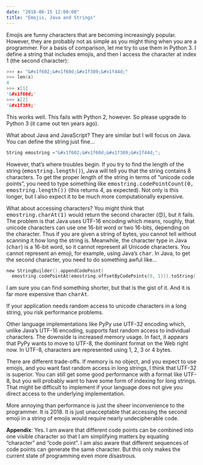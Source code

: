 ```yaml
---
date: "2018-06-15 12:00:00"
title: "Emojis, Java and Strings"
---
```




Emojis are funny characters that are becoming increasingly popular. However, they are probably not as simple as you might thing when you are a programmer. For a basis of comparison, let me try to use them in Python 3. I define a string that includes emojis, and then I access the character at index 1 (the second character):
```C
>>> x= "&#x1f602;&#x1f60d;&#x1f389;&#x1f44d;"
>>> len(x)
4
>>> x[1]
'&#x1f60d;'
>>> x[2]
'&#x1f389;'
```


This works well. This fails with Python 2, however. So please upgrade to Python 3 (it came out ten years ago).

What about Java and JavaScript? They are similar but I will focus on Java. You can define the string just fine&hellip;
```C
String emostring ="&#x1f602;&#x1f60d;&#x1f389;&#x1f44d;";
```


However, that&rsquo;s where troubles begin. If you try to find the length of the string (<tt>emostring.length()</tt>), Java will tell you that the string contains 8 characters. To get the proper length of the string in terms of &ldquo;unicode code points&rdquo;, you need to type something like <tt>emostring.codePointCount(0, emostring.length())</tt> (this returns 4, as expected). Not only is this longer, but I also expect it to be much more computationally expensive.

What about accessing characters? You might think that <tt>emostring.charAt(1)</tt> would return the second character (&#x1f60d;), but it fails. The problem is that Java uses UTF-16 encoding which means, roughly, that unicode characters can use one 16-bit word or two 16-bits, depending on the character. Thus if you are given a string of bytes, you cannot tell without scanning it how long the string is. Meanwhile, the character type in Java (<tt>char</tt>) is a 16-bit word, so it cannot represent all Unicode characters. You cannot represent an emoji, for example, using Java&rsquo;s <tt>char</tt>. In Java, to get the second character, you need to do something awful like&hellip;
```C
new StringBuilder().appendCodePoint(
  emostring.codePointAt(emostring.offsetByCodePoints(0, 1))).toString()
```


I am sure you can find something shorter, but that is the gist of it. And it is far more expensive than <tt>charAt</tt>.

If your application needs random access to unicode characters in a long string, you risk performance problems.

Other language implementations like PyPy use UTF-32 encoding which, unlike Java&rsquo;s UTF-16 encoding, supports fast random access to individual characters. The downside is increased memory usage. In fact, it appears that PyPy wants to move to UTF-8, the dominant format on the Web right now. In UTF-8, characters are represented using 1, 2, 3 or 4 bytes.

There are different trade-offs. If memory is no object, and you expect to use emojis, and you want fast random access in long strings, I think that UTF-32 is superior. You can still get some good performance with a format like UTF-8, but you will probably want to have some form of indexing for long strings. That might be difficult to implement if your language does not give you direct access to the underlying implementation.

More annoying than performance is just the sheer inconvenience to the programmer. It is 2018. It is just unacceptable that accessing the second emoji in a string of emojis would require nearly undecipherable code.

__Appendix__: Yes. I am aware that different code points can be combined into one visible character so that I am simplifying matters by equating &ldquo;character&rdquo; and &ldquo;code point&rdquo;. I am also aware that different sequences of code points can generate the same character. But this only makes the current state of programming even more disastrous.

